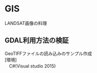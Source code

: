 # GIS
LANDSAT画像の料理
## GDAL利用方法の検証
GeoTIFFファイルの読み込みのサンプル作成<br>
[環境]<br>
　C#(Visual studio 2015)<br>

